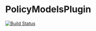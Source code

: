 # PolicyModelsPlugin

[![Build Status](https://travis-ci.org/wolfj123/PolicyModelsPlugin.svg?branch=master)](https://travis-ci.org/wolfj123/PolicyModelsPlugin)
